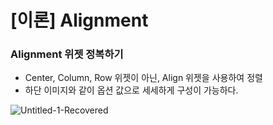 # [이론] Alignment

### Alignment 위젯 정복하기

- Center, Column, Row 위젯이 아닌, Align 위젯을 사용하여 정렬
- 하단 이미지와 같이 옵션 값으로 세세하게 구성이 가능하다.

![Untitled-1-Recovered](https://github.com/user-attachments/assets/24f0a303-f9ce-4491-86de-292844700e1f)
